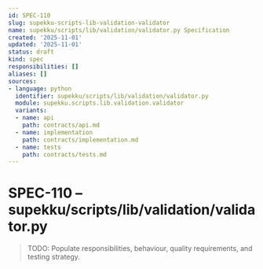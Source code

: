 ```yaml
---
id: SPEC-110
slug: supekku-scripts-lib-validation-validator
name: supekku/scripts/lib/validation/validator.py Specification
created: '2025-11-01'
updated: '2025-11-01'
status: draft
kind: spec
responsibilities: []
aliases: []
sources:
- language: python
  identifier: supekku/scripts/lib/validation/validator.py
  module: supekku.scripts.lib.validation.validator
  variants:
  - name: api
    path: contracts/api.md
  - name: implementation
    path: contracts/implementation.md
  - name: tests
    path: contracts/tests.md
---
```


# SPEC-110 – supekku/scripts/lib/validation/validator.py

> TODO: Populate responsibilities, behaviour, quality requirements, and testing strategy.
